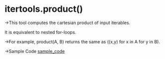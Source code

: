 # itertools.product()

->This tool computes the cartesian product of input iterables.

It is equivalent to nested for-loops.


->For example, product(A, B) returns the same as ((x,y) for x in A for y in B).


->Sample Code [sample_code](https://github.com/noviicee/basic_python_modules/blob/main/Itertools/Itertools_Product/itertools_product_samplecode.py)
